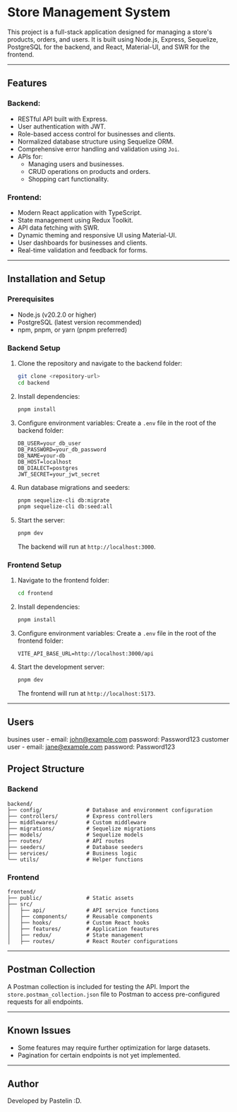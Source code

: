 # Store Management System

This project is a full-stack application designed for managing a store's products, orders, and users. It is built using Node.js, Express, Sequelize, PostgreSQL for the backend, and React, Material-UI, and SWR for the frontend.

---

## Features

### Backend:
- RESTful API built with Express.
- User authentication with JWT.
- Role-based access control for businesses and clients.
- Normalized database structure using Sequelize ORM.
- Comprehensive error handling and validation using `Joi`.
- APIs for:
  - Managing users and businesses.
  - CRUD operations on products and orders.
  - Shopping cart functionality.

### Frontend:
- Modern React application with TypeScript.
- State management using Redux Toolkit.
- API data fetching with SWR.
- Dynamic theming and responsive UI using Material-UI.
- User dashboards for businesses and clients.
- Real-time validation and feedback for forms.

---

## Installation and Setup

### Prerequisites
- Node.js (v20.2.0 or higher)
- PostgreSQL (latest version recommended)
- npm, pnpm, or yarn (pnpm preferred)

### Backend Setup

1. Clone the repository and navigate to the backend folder:
   ```bash
   git clone <repository-url>
   cd backend
   ```

2. Install dependencies:
   ```bash
   pnpm install
   ```

3. Configure environment variables:
   Create a `.env` file in the root of the backend folder:
   ```env
   DB_USER=your_db_user
   DB_PASSWORD=your_db_password
   DB_NAME=your-db
   DB_HOST=localhost
   DB_DIALECT=postgres
   JWT_SECRET=your_jwt_secret
   ```

4. Run database migrations and seeders:
   ```bash
   pnpm sequelize-cli db:migrate
   pnpm sequelize-cli db:seed:all
   ```

5. Start the server:
   ```bash
   pnpm dev
   ```

   The backend will run at `http://localhost:3000`.

### Frontend Setup

1. Navigate to the frontend folder:
   ```bash
   cd frontend
   ```

2. Install dependencies:
   ```bash
   pnpm install
   ```

3. Configure environment variables:
   Create a `.env` file in the root of the frontend folder:
   ```env
   VITE_API_BASE_URL=http://localhost:3000/api
   ```

4. Start the development server:
   ```bash
   pnpm dev
   ```

   The frontend will run at `http://localhost:5173`.

---

## Users
busines user - email: john@example.com password: Password123
customer user - email: jane@example.com password: Password123

## Project Structure

### Backend
```
backend/
├── config/              # Database and environment configuration
├── controllers/         # Express controllers
├── middlewares/         # Custom middleware
├── migrations/          # Sequelize migrations
├── models/              # Sequelize models
├── routes/              # API routes
├── seeders/             # Database seeders
├── services/            # Business logic
└── utils/               # Helper functions
```

### Frontend
```
frontend/
├── public/              # Static assets
├── src/
│   ├── api/             # API service functions
│   ├── components/      # Reusable components
│   ├── hooks/           # Custom React hooks
│   ├── features/        # Application feautures
│   ├── redux/           # State management
│   ├── routes/          # React Router configurations
```

---

## Postman Collection

A Postman collection is included for testing the API. Import the `store.postman_collection.json` file to Postman to access pre-configured requests for all endpoints.

---

## Known Issues
- Some features may require further optimization for large datasets.
- Pagination for certain endpoints is not yet implemented.

---

## Author
Developed by Pastelin :D.


